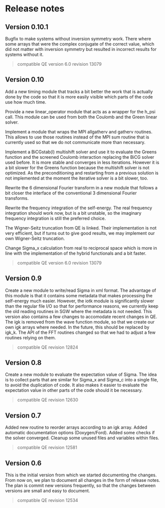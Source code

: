 Release notes
=============

Version 0.10.1
--------------

Bugfix to make systems without inversion symmetry work. There where some arrays
that were the complex conjugate of the correct value, which did not matter with
inversion symmetry but resulted in incorrect results for systems without it.
> compatible QE version 6.0 revision 13079

Version 0.10
------------

Add a new timing module that tracks a bit better the work that is actually done
by the code so that it is more easily visible which parts of the code use how
much time.

Provide a new linear_operator module that acts as a wrapper for the h_psi call.
This module can be used from both the Coulomb and the Green linear solver.

Implement a module that wraps the MPI allgatherv and gatherv routines. This
allows to use those routines instead of the MPI sum routine that is currently
used so that we do not communicate more than necessary.

Implement a BiCGstab(l) multishift solver and use it to evaluate the Greens
function and the screened Coulomb interaction replacing the BiCG solver used
before. It is more stable and converges in less iterations. However it is a
bit slower for the Greens function because the multishift solver is not
optimized. As the preconditioning and restarting from a previous solution is
not implemented at the moment the iterative solver is a bit slower, too.

Rewrite the 6 dimensional Fourier transform in a new module that follows a
bit closer the interface of the conventional 3 dimensional Fourier transforms.

Rewrite the frequency integration of the self-energy. The real frequency
integration should work now, but is a bit unstable, so the imaginary frequency
integration is still the preferred choice.

The Wigner-Seitz truncation from QE is linked. Their implementation is not
very efficient, but if turns out to give good results, we may implement our
own Wigner-Seitz truncation.

Change Sigma_x calculation from real to reciprocal space which is more in line
with the implementation of the hybrid functionals and a bit faster.
> compatible QE version 6.0 revision 13079

Version 0.9
-----------

Create a new module to write/read Sigma in xml format. The advantage of this
module is that it contains some metadata that makes processing the self-energy
much easier. However, the iotk module is significantly slower than the regular
file I/O so that for performance reasons, we currently keep the old reading
routines in SGW where the metadata is not needed.
This version also contains a few changes to accomodate recent changes in QE.
The igk is removed from the wave function module, so that we create our own
igk arrays where needed. In the future, this should be replaced by igk_k.
The API of the FFT routines changed so that we had to adjust a few routines
relying on them.
> compatible QE revision 12824


Version 0.8
-----------

Create a new module to evaluate the expectation value of Sigma.
The idea is to collect parts that are similar for Sigma_x and Sigma_c into
a single file, to avoid the duplication of code.
It also makes it easier to evaluate the expectation value in other parts of
the code should it be necessary.
> compatible QE revision 12630


Version 0.7
-----------

Added new routine to reorder arrays according to an igk array.
Added automatic documentation options (Doxygen/Ford).
Added some checks if the solver converged.
Cleanup some unused files and variables within files.
> compatible QE revision 12581


Version 0.6
-----------

This is the initial version from which we started documenting the changes.
From now on, we plan to document all changes in the form of release notes.
The plan is commit new versions frequently, so that the changes between
versions are small and easy to document.
> compatible QE revision 12534
